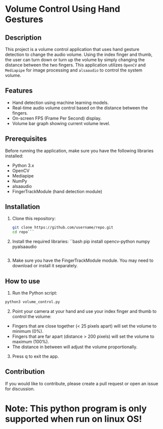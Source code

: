 # Volume Control Using Hand Gestures

## Description
This project is a volume control application that uses hand gesture detection to change the audio volume. Using the index finger and thumb, the user can turn down or turn up the volume by simply changing the distance between the two fingers. This application utilizes `OpenCV` and `Mediapipe` for image processing and `alsaaudio` to control the system volume.

## Features
- Hand detection using machine learning models.
- Real-time audio volume control based on the distance between the fingers.
- On-screen FPS (Frame Per Second) display.
- Volume bar graph showing current volume level.

## Prerequisites
Before running the application, make sure you have the following libraries installed:

- Python 3.x
- OpenCV
- Mediapipe
- NumPy
- alsaaudio
- FingerTrackModule (hand detection module)

## Installation
1. Clone this repository:
   ```bash
   git clone https://github.com/username/repo.git
   cd repo```
2. Install the required libraries:
   ``bash
   pip install opencv-python numpy pyalsaaudio
   ```
3. Make sure you have the FingerTrackModule module. You may need to download or install it separately.

## How to use
1. Run the Python script:
```bash
python3 volume_control.py
```
2. Point your camera at your hand and use your index finger and thumb to control the volume:

- Fingers that are close together (< 25 pixels apart) will set the volume to minimum (0%).
- Fingers that are far apart (distance > 200 pixels) will set the volume to maximum (100%).
- The distance in between will adjust the volume proportionally.

3. Press q to exit the app.

## Contribution
If you would like to contribute, please create a pull request or open an issue for discussion.

# Note: This python program is only supported when run on linux OS!
